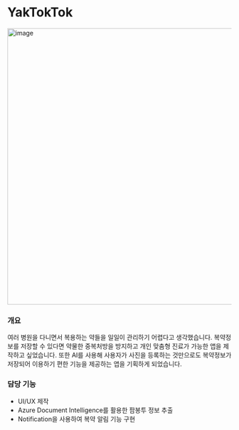 # YakTokTok
<img width="622" alt="image" src="https://github.com/user-attachments/assets/adf0adb7-5dab-4241-b377-6a810557a36e">

### 개요
여러 병원을 다니면서 복용하는 약들을 일일이 관리하기 어렵다고 생각했습니다. 복약정보를 저장할 수 있다면 약물한 중복처방을 방지하고 개인 맞춤형 진료가 가능한 앱을 제작하고 싶었습니다. 또한 AI를 사용해 사용자가 사진을 등록하는 것만으로도 복약정보가 저장되어 이용하기 편한 기능을 제공하는 앱을 기획하게 되었습니다.

### 담당 기능
- UI/UX 제작
- Azure Document Intelligence를 활용한 팜봉투 정보 추출
- Notification을 사용하여 복약 알림 기능 구현

